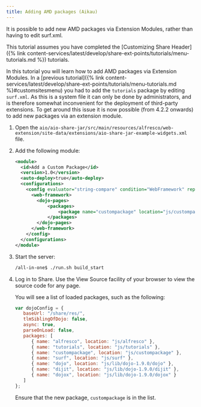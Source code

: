 ```yaml
---
title: Adding AMD packages (Aikau)
---
```


It is possible to add new AMD packages via Extension Modules, rather than having to edit surf.xml.

This tutorial assumes you have completed the [Customizing Share Header]({% link content-services/latest/develop/share-ext-points/tutorials/menu-tutorials.md %}) tutorials.

In this tutorial you will learn how to add AMD packages via Extension Modules. In a 
[previous tutorial]({% link content-services/latest/develop/share-ext-points/tutorials/menu-tutorials.md %}#customsitesmenu) 
you had to add the `tutorials` package by editing `surf.xml`. As this is a system file it can only be done by administrators, 
and is therefore somewhat inconvenient for the deployment of third-party extensions. To get around this issue it is now 
possible (from 4.2.2 onwards) to add new packages via an extension module.

1.  Open the `aio/aio-share-jar/src/main/resources/alfresco/web-extension/site-data/extensions/aio-share-jar-example-widgets.xml` file.

2.  Add the following module:

    ```xml
    <module>
      <id>Add a Custom Package</id>
      <version>1.0</version>
      <auto-deploy>true</auto-deploy>
      <configurations>
        <config evaluator="string-compare" condition="WebFramework" replace="false">
          <web-framework>
            <dojo-pages> 
                <packages> 
                    <package name="custompackage" location="js/custompackage"/> 
                </packages>
            </dojo-pages>
          </web-framework>
        </config>
      </configurations>
    </module>                    
    ```

3.  Start the server:

    ```bash
    /all-in-one$ ./run.sh build_start
    ```

4.  Log in to Share. Use the View Source facility of your browser to view the source code for any page.

    You will see a list of loaded packages, such as the following:

    ```javascript
    var dojoConfig = {
       baseUrl: "/share/res/",
       tlmSiblingOfDojo: false,
       async: true,
       parseOnLoad: false,
       packages: [
          { name: "alfresco", location: "js/alfresco" },
          { name: "tutorials", location: "js/tutorials" },
          { name: "custompackage", location: "js/custompackage" },
          { name: "surf", location: "js/surf" },
          { name: "dojo", location: "js/lib/dojo-1.9.0/dojo" },
          { name: "dijit", location: "js/lib/dojo-1.9.0/dijit" },
          { name: "dojox", location: "js/lib/dojo-1.9.0/dojox" }
       ]
    };                                    
    ```

    Ensure that the new package, `custompackage` is in the list.
